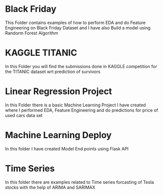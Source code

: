 # Black Friday 
This Folder contains examples of how to perform EDA and do Feature Engineering on Black Friday Dataset and I have also Build a model using Randorm Forest Algorithm

# KAGGLE TITANIC
In this Folder you will find the submissions done in KAGGLE competition for the TITANIC dataset wrt prediction of survivors

# Linear Regression Project
In this Folder there is a basic Machine Learning Project I have created where I performed EDA, Feature Engineering and do predictions for price of used cars data set  

# Machine Learning Deploy
In this folder I have created Model End points using Flask API 

# Time Series
In this folder there are examples related to Time series forcasting of Tesla stocks with the help of ARIMA and SARIMAX 





